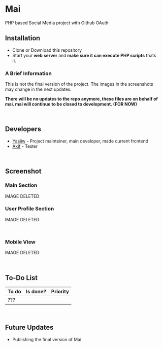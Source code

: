 # Mai
PHP based Social Media project with Github OAuth

<h2>Installation</h2>
<ul>
  <li>Clone or Download this repository</li>
  <li>Start your <b>web server</b> and <b>make sure it can execute PHP scripts</b> thats it.</li>
</ul>
<h3>A Brief Information</h3>
<p>This is not the final version of the project. The images in the screenshots may change in the next updates.</p>
<p><b>There will be no updates to the repo anymore, these files are on behalf of mai. mai will continue to be closed to development. (FOR NOW)</b></p>
<br>

<h2>Developers</h2>
<ul>
  <li><a href="https://github.com/yasiiw">Yasiiw</a> -  Project mainteiner, main developer, made current frontend</li>
  <li><a href="https://github.com/akif9748">Akif</a> - Tester</li>
</ul>
<br>
<h2>Screenshot</h2>
<h3>Main Section</h3>
<p>IMAGE DELETED</p>
<h3>User Profile Section</h3>
<p>IMAGE DELETED</p>
<br>
<h3>Mobile View</h3>
<p>IMAGE DELETED</p>
<br>
<h2>To-Do List</h2>

| To do | Is done? | Priority |
| ----- | -------- | -------- |
|???|

<br>
<h2>Future Updates</h2>
<ul>
  <li>Publishing the final version of Mai</li>
</ul>
